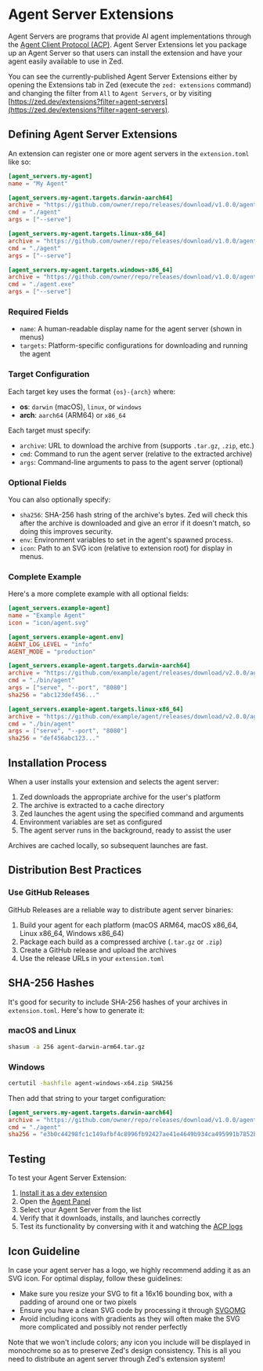 # Agent Server Extensions

Agent Servers are programs that provide AI agent implementations through the [Agent Client Protocol (ACP)](https://agentclientprotocol.com). Agent Server Extensions let you package up an Agent Server so that users can install the extension and have your agent easily available to use in Zed.

You can see the currently-published Agent Server Extensions either by opening the Extensions tab in Zed (execute the `zed: extensions` command) and changing the filter from `All` to `Agent Servers`, or by visiting [https://zed.dev/extensions?filter=agent-servers](https://zed.dev/extensions?filter=agent-servers).

## Defining Agent Server Extensions

An extension can register one or more agent servers in the `extension.toml` like so:

```toml
[agent_servers.my-agent]
name = "My Agent"

[agent_servers.my-agent.targets.darwin-aarch64]
archive = "https://github.com/owner/repo/releases/download/v1.0.0/agent-darwin-arm64.tar.gz"
cmd = "./agent"
args = ["--serve"]

[agent_servers.my-agent.targets.linux-x86_64]
archive = "https://github.com/owner/repo/releases/download/v1.0.0/agent-linux-x64.tar.gz"
cmd = "./agent"
args = ["--serve"]

[agent_servers.my-agent.targets.windows-x86_64]
archive = "https://github.com/owner/repo/releases/download/v1.0.0/agent-windows-x64.zip"
cmd = "./agent.exe"
args = ["--serve"]
```

### Required Fields

- `name`: A human-readable display name for the agent server (shown in menus)
- `targets`: Platform-specific configurations for downloading and running the agent

### Target Configuration

Each target key uses the format `{os}-{arch}` where:

- **os**: `darwin` (macOS), `linux`, or `windows`
- **arch**: `aarch64` (ARM64) or `x86_64`

Each target must specify:

- `archive`: URL to download the archive from (supports `.tar.gz`, `.zip`, etc.)
- `cmd`: Command to run the agent server (relative to the extracted archive)
- `args`: Command-line arguments to pass to the agent server (optional)

### Optional Fields

You can also optionally specify:

- `sha256`: SHA-256 hash string of the archive's bytes. Zed will check this after the archive is downloaded and give an error if it doesn't match, so doing this improves security.
- `env`: Environment variables to set in the agent's spawned process.
- `icon`: Path to an SVG icon (relative to extension root) for display in menus.

### Complete Example

Here's a more complete example with all optional fields:

```toml
[agent_servers.example-agent]
name = "Example Agent"
icon = "icon/agent.svg"

[agent_servers.example-agent.env]
AGENT_LOG_LEVEL = "info"
AGENT_MODE = "production"

[agent_servers.example-agent.targets.darwin-aarch64]
archive = "https://github.com/example/agent/releases/download/v2.0.0/agent-darwin-arm64.tar.gz"
cmd = "./bin/agent"
args = ["serve", "--port", "8080"]
sha256 = "abc123def456..."

[agent_servers.example-agent.targets.linux-x86_64]
archive = "https://github.com/example/agent/releases/download/v2.0.0/agent-linux-x64.tar.gz"
cmd = "./bin/agent"
args = ["serve", "--port", "8080"]
sha256 = "def456abc123..."
```

## Installation Process

When a user installs your extension and selects the agent server:

1. Zed downloads the appropriate archive for the user's platform
2. The archive is extracted to a cache directory
3. Zed launches the agent using the specified command and arguments
4. Environment variables are set as configured
5. The agent server runs in the background, ready to assist the user

Archives are cached locally, so subsequent launches are fast.

## Distribution Best Practices

### Use GitHub Releases

GitHub Releases are a reliable way to distribute agent server binaries:

1. Build your agent for each platform (macOS ARM64, macOS x86_64, Linux x86_64, Windows x86_64)
2. Package each build as a compressed archive (`.tar.gz` or `.zip`)
3. Create a GitHub release and upload the archives
4. Use the release URLs in your `extension.toml`

## SHA-256 Hashes

It's good for security to include SHA-256 hashes of your archives in `extension.toml`. Here's how to generate it:

### macOS and Linux

```bash
shasum -a 256 agent-darwin-arm64.tar.gz
```

### Windows

```bash
certutil -hashfile agent-windows-x64.zip SHA256
```

Then add that string to your target configuration:

```toml
[agent_servers.my-agent.targets.darwin-aarch64]
archive = "https://github.com/owner/repo/releases/download/v1.0.0/agent-darwin-arm64.tar.gz"
cmd = "./agent"
sha256 = "e3b0c44298fc1c149afbf4c8996fb92427ae41e4649b934ca495991b7852b855"
```

## Testing

To test your Agent Server Extension:

1. [Install it as a dev extension](./developing-extensions.md#developing-an-extension-locally)
2. Open the [Agent Panel](../ai/agent-panel.md)
3. Select your Agent Server from the list
4. Verify that it downloads, installs, and launches correctly
5. Test its functionality by conversing with it and watching the [ACP logs](../ai/external-agents.md#debugging-agents)
## Icon Guideline

In case your agent server has a logo, we highly recommend adding it as an SVG icon.
For optimal display, follow these guidelines:

- Make sure you resize your SVG to fit a 16x16 bounding box, with a padding of around one or two pixels
- Ensure you have a clean SVG code by processing it through [SVGOMG](https://jakearchibald.github.io/svgomg/)
- Avoid including icons with gradients as they will often make the SVG more complicated and possibly not render perfectly

Note that we won't include colors; any icon you include will be displayed in monochrome so as to preserve Zed's design consistency.
This is all you need to distribute an agent server through Zed's extension system!
